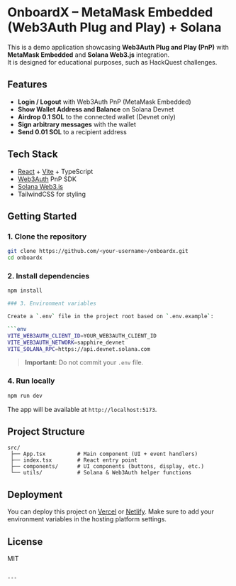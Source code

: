 
# OnboardX – MetaMask Embedded (Web3Auth Plug and Play) + Solana

This is a demo application showcasing **Web3Auth Plug and Play (PnP)** with **MetaMask Embedded** and **Solana Web3.js** integration.  
It is designed for educational purposes, such as HackQuest challenges.

## Features
- **Login / Logout** with Web3Auth PnP (MetaMask Embedded)
- **Show Wallet Address and Balance** on Solana Devnet
- **Airdrop 0.1 SOL** to the connected wallet (Devnet only)
- **Sign arbitrary messages** with the wallet
- **Send 0.01 SOL** to a recipient address

## Tech Stack
- [React](https://react.dev/) + [Vite](https://vitejs.dev/) + TypeScript
- [Web3Auth](https://web3auth.io/) PnP SDK
- [Solana Web3.js](https://solana-labs.github.io/solana-web3.js/)
- TailwindCSS for styling

## Getting Started

### 1. Clone the repository
```bash
git clone https://github.com/<your-username>/onboardx.git
cd onboardx
````

### 2. Install dependencies

```bash
npm install

### 3. Environment variables

Create a `.env` file in the project root based on `.env.example`:

```env
VITE_WEB3AUTH_CLIENT_ID=YOUR_WEB3AUTH_CLIENT_ID
VITE_WEB3AUTH_NETWORK=sapphire_devnet
VITE_SOLANA_RPC=https://api.devnet.solana.com
```

> **Important:** Do not commit your `.env` file.

### 4. Run locally

```bash
npm run dev
```

The app will be available at `http://localhost:5173`.

## Project Structure

```
src/
 ├── App.tsx          # Main component (UI + event handlers)
 ├── index.tsx        # React entry point
 ├── components/      # UI components (buttons, display, etc.)
 └── utils/           # Solana & Web3Auth helper functions
```

## Deployment

You can deploy this project on [Vercel](https://vercel.com/) or [Netlify](https://www.netlify.com/).
Make sure to add your environment variables in the hosting platform settings.

## License

MIT

```

---
